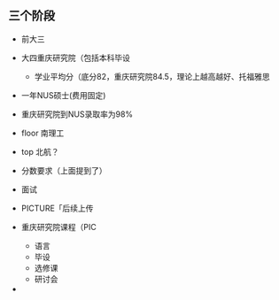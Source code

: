 
## 三个阶段
- 前大三
- 大四重庆研究院（包括本科毕设
	- 学业平均分（底分82，重庆研究院84.5，理论上越高越好、托福雅思
- 一年NUS硕士(费用固定)

- 重庆研究院到NUS录取率为98%
- floor 南理工
- top 北航？
- 分数要求（上面提到了）
- 面试
- PICTURE「后续上传
- 重庆研究院课程（PIC
	- 语言
	- 毕设
	- 选修课
	- 研讨会
- 
## 